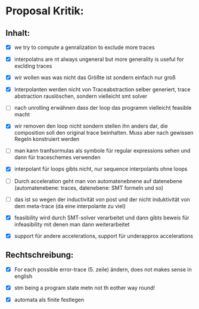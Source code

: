 # Proposal Kritik:

## Inhalt:
- [x] we try to compute a genralization to exclude more traces
- [x] interpolatns are nt always ungeneral but more generality is useful for exclding traces
- [x] wir wollen was was nicht das Größte ist sondern einfach nur groß 
- [x] Interpolanten werden nicht von Traceabstraction selber generiert, trace abstraction rauslöschen,
	sondern vielleicht smt solver 
- [ ] nach unrolling erwähnen dass der loop das programm vielleicht feasible macht

- [x] wir removen den loop nicht sondern stellen ihn anders dar, 
	die composition soll den original trace beinhalten. Muss aber nach gewissen Regeln konstruiert werden 
- [ ] man kann tranfsormulas als symbole für regular expressions sehen und dann für traceschemes verwenden
- [x] interpolant für loops gibts nicht, nur sequence interpolants ohne loops 
- [ ] Durch acceleration geht man von automatenebnene auf datenebene 
	(automatenebene: traces, datenebene: SMT formeln und so)
- [ ] das ist so wegen der inductivität von post und der nicht induktivität von dem meta-trace
	(da eine interpolante zu viel)
	
- [x] feasibility wird durch SMT-solver verarbeitet und dann gibts beweis für infeasibility mit 
	denen man dann weiterarbeitet 
- [x] support für andere accelerations, support für underapprox accelerations

## Rechtschreibung:
- [x] For each possible error-trace (5. zeile) ändern, does not makes sense in english 
- [x] stm being a program state metn not th eother way round! 
- [x] automata als finite festlegen 







	


